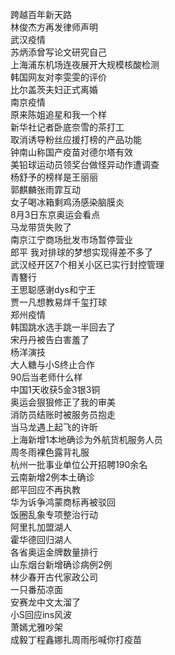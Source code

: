 跨越百年新天路  
林俊杰方再发律师声明  
武汉疫情  
苏炳添曾写论文研究自己  
上海浦东机场连夜展开大规模核酸检测  
韩国网友对李雯雯的评价  
比尔盖茨夫妇正式离婚  
南京疫情  
原来陈姐追星和我一个样  
新华社记者卧底奈雪的茶打工  
取消诱导粉丝应援打榜的产品功能  
钟南山称国产疫苗对德尔塔有效  
美铅球运动员领奖台做怪异动作遭调查  
杨舒予的榜样是王丽丽  
郭麒麟张雨霏互动  
女子喝冰箱剩鸡汤感染脑膜炎  
8月3日东京奥运会看点  
马龙带货失败了  
南京江宁商场批发市场暂停营业  
郎平 我对排球的梦想实现得差不多了  
武汉经开区7个相关小区已实行封控管理  
青簪行  
王思聪感谢dys和宁王  
贾一凡想教易烊千玺打球  
郑州疫情  
韩国跳水选手跳一半回去了  
宋丹丹被告白害羞了  
杨洋演技  
大人糖与小S终止合作  
90后当老师什么样  
中国1天收获5金3银3铜  
奥运会狠狠修正了我的审美  
消防员结账时被服务员抱走  
当马龙遇上起飞的许昕  
上海新增1本地确诊为外航货机服务人员  
周冬雨裸色露背礼服  
杭州一批事业单位公开招聘190余名  
云南新增2例本土确诊  
郎平回应不再执教  
华为诉争鸿蒙商标再被驳回  
饭圈乱象专项整治行动  
阿里扎加盟湖人  
霍华德回归湖人  
各省奥运金牌数量排行  
山东烟台新增确诊病例2例  
林少春开古代家政公司  
一只番茄凉面  
安赛龙中文太溜了  
小S回应ins风波  
萧嫣尤雅吵架  
成毅丁程鑫娜扎周雨彤喊你打疫苗  
